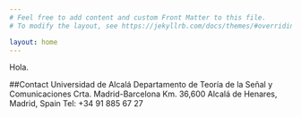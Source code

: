 ```yaml
---
# Feel free to add content and custom Front Matter to this file.
# To modify the layout, see https://jekyllrb.com/docs/themes/#overriding-theme-defaults

layout: home
---
```


<p>Hola. </p>

##Contact
    Universidad de Alcalá 
    Departamento de Teoría de la Señal y Comunicaciones
    Crta. Madrid-Barcelona Km. 36,600
    Alcalá de Henares, Madrid, Spain
    Tel: +34 91 885 67 27
